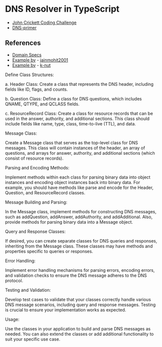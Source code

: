 # DNS Resolver in TypeScript

- [John Crickett Coding Challenge](https://codingchallenges.fyi/challenges/challenge-dns-resolver/)
- [DNS-primer](https://courses.cs.duke.edu//fall16/compsci356/DNS/DNS-primer.pdf)

## References

- [Domain Specs](https://datatracker.ietf.org/doc/html/rfc1035)
- [Example by](https://github.com/jainmohit2001/coding-challenges/tree/master/src/22) - [jainmohit2001](https://github.com/jainmohit2001)
- [Example by](https://github.com/k-nut/tsdns) - [k-nut](https://github.com/k-nut)


Define Class Structures:

a. Header Class: Create a class that represents the DNS header, including fields like ID, flags, and counts.

b. Question Class: Define a class for DNS questions, which includes QNAME, QTYPE, and QCLASS fields.

c. ResourceRecord Class: Create a class for resource records that can be used in the answer, authority, and additional sections. This class should include fields like name, type, class, time-to-live (TTL), and data.

Message Class:

Create a Message class that serves as the top-level class for DNS messages. This class will contain instances of the header, an array of questions, and arrays for answer, authority, and additional sections (which consist of resource records).

Parsing and Encoding Methods:

Implement methods within each class for parsing binary data into object instances and encoding object instances back into binary data. For example, you should have methods like parse and encode for the Header, Question, and ResourceRecord classes.

Message Building and Parsing:

In the Message class, implement methods for constructing DNS messages, such as addQuestion, addAnswer, addAuthority, and addAdditional. Also, provide methods for parsing binary data into a Message object.

Query and Response Classes:

If desired, you can create separate classes for DNS queries and responses, inheriting from the Message class. These classes may have methods and properties specific to queries or responses.

Error Handling:

Implement error handling mechanisms for parsing errors, encoding errors, and validation checks to ensure the DNS message adheres to the DNS protocol.

Testing and Validation:

Develop test cases to validate that your classes correctly handle various DNS message scenarios, including query and response messages. Testing is crucial to ensure your implementation works as expected.

Usage:

Use the classes in your application to build and parse DNS messages as needed. You can also extend the classes or add additional functionality to suit your specific use case.
